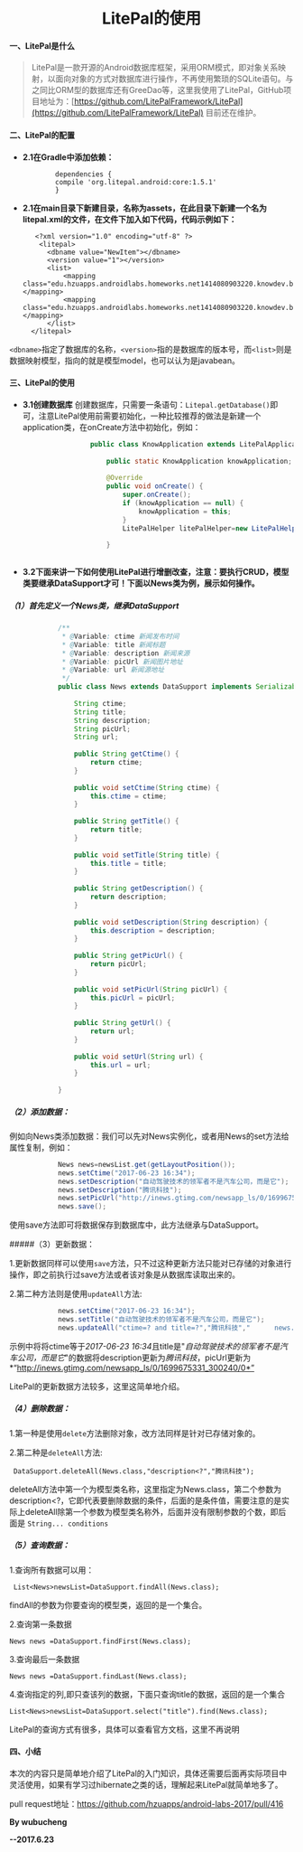 # <center>LitePal的使用</center>
#### 一、LitePal是什么
>	LitePal是一款开源的Android数据库框架，采用ORM模式，即对象关系映射，以面向对象的方式对数据库进行操作，不再使用繁琐的SQLite语句。与之同比ORM型的数据库还有GreeDao等，这里我使用了LitePal，GitHub项目地址为：[https://github.com/LitePalFramework/LitePal](https://github.com/LitePalFramework/LitePal)   目前还在维护。

#### 二、LitePal的配置
- **2.1在Gradle中添加依赖：**

	```
			dependencies {
			compile 'org.litepal.android:core:1.5.1'
			}
	``` 

- **2.1在main目录下新建目录，名称为assets，在此目录下新建一个名为litepal.xml的文件，在文件下加入如下代码，代码示例如下：**
 				
		 <?xml version="1.0" encoding="utf-8" ?>
		  <litepal>
		    <dbname value="NewItem"></dbname>
		    <version value="1"></version>
		    <list>
		        <mapping class="edu.hzuapps.androidlabs.homeworks.net1414080903220.knowdev.bean.News"></mapping>
		        <mapping class="edu.hzuapps.androidlabs.homeworks.net1414080903220.knowdev.bean.DevArticle"></mapping>
		    </list>
		</litepal>


`<dbname>`指定了数据库的名称，`<version>`指的是数据库的版本号，而`<list>`则是数据映射模型，<mapping>指向的就是模型model，也可以认为是javabean。


#### 三、LitePal的使用
- **3.1创建数据库**
创建数据库，只需要一条语句：`Litepal.getDatabase()`即可，注意LitePal使用前需要初始化，一种比较推荐的做法是新建一个application类，在onCreate方法中初始化，例如：

```Java
					public class KnowApplication extends LitePalApplication {
					
					    public static KnowApplication knowApplication;
					
					    @Override
					    public void onCreate() {
					        super.onCreate();
					        if (knowApplication == null) {
					            knowApplication = this;
					        }
					        LitePalHelper litePalHelper=new LitePalHelper();
					
					    }
			
``` 
- **3.2下面来讲一下如何使用LitePal进行增删改查，注意：要执行CRUD，模型类要继承DataSupport才可！下面以News类为例，展示如何操作。**

##### （1）首先定义一个News类，继承DataSupport
```java	
			/**
			 * @Variable: ctime 新闻发布时间
			 * @Variable: title 新闻标题
			 * @Variable: description 新闻来源
			 * @Variable: picUrl 新闻图片地址
			 * @Variable: url 新闻源地址
			 */
			public class News extends DataSupport implements Serializable {
			
			    String ctime;
			    String title;
			    String description;
			    String picUrl;
			    String url;
			
			    public String getCtime() {
			        return ctime;
			    }
			
			    public void setCtime(String ctime) {
			        this.ctime = ctime;
			    }
			
			    public String getTitle() {
			        return title;
			    }
			
			    public void setTitle(String title) {
			        this.title = title;
			    }
			
			    public String getDescription() {
			        return description;
			    }
			
			    public void setDescription(String description) {
			        this.description = description;
			    }
			
			    public String getPicUrl() {
			        return picUrl;
			    }
			
			    public void setPicUrl(String picUrl) {
			        this.picUrl = picUrl;
			    }
			
			    public String getUrl() {
			        return url;
			    }
			
			    public void setUrl(String url) {
			        this.url = url;
			    }
			
			}
```
##### （2）添加数据：
例如向News类添加数据：我们可以先对News实例化，或者用News的set方法给属性复制，例如：
```java
            News news=newsList.get(getLayoutPosition());
            news.setCtime("2017-06-23 16:34");
            news.setDescription("自动驾驶技术的领军者不是汽车公司，而是它");
            news.setDescription("腾讯科技");
            news.setPicUrl("http://inews.gtimg.com/newsapp_ls/0/1699675331_300240/0");
            news.save();
```         
使用save方法即可将数据保存到数据库中，此方法继承与DataSupport。

#####（3）更新数据：

1.更新数据同样可以使用`save`方法，只不过这种更新方法只能对已存储的对象进行操作，即之前执行过save方法或者该对象是从数据库读取出来的。

2.第二种方法则是使用`updateAll`方法:
```java			
			news.setCtime("2017-06-23 16:34");
            news.setTitle("自动驾驶技术的领军者不是汽车公司，而是它");
            news.updateAll("ctime=? and title=?","腾讯科技","      news.updateAll("description=? and     picUrl=?","腾讯科技","http://inews.gtimg.com/newsapp_ls/0/1699675331_300240/0");
 ```          
示例中将将ctime等于*2017-06-23 16:34*且title是"*自动驾驶技术的领军者不是汽车公司，而是它*"的数据将description更新为*腾讯科技*，picUrl更新为*“http://inews.gtimg.com/newsapp_ls/0/1699675331_300240/0*”

LitePal的更新数据方法较多，这里这简单地介绍。

##### （4）删除数据：

1.第一种是使用`delete`方法删除对象，改方法同样是针对已存储对象的。

2.第二种是`deleteAll`方法:

     DataSupport.deleteAll(News.class,"description<?","腾讯科技");
deleteAll方法中第一个为模型类名称，这里指定为News.class，第二个参数为description<?，它即代表要删除数据的条件，后面的是条件值，需要注意的是实际上deleteAll除第一个参数为模型类名称外，后面并没有限制参数的个数，即后面是 `String... conditions`
##### （5）查询数据：

1.查询所有数据可以用：

   	 List<News>newsList=DataSupport.findAll(News.class);
findAll的参数为你要查询的模型类，返回的是一个集合。

2.查询第一条数据

    News news =DataSupport.findFirst(News.class);
3.查询最后一条数据

 	News news =DataSupport.findLast(News.class);
4.查询指定的列,即只查该列的数据，下面只查询title的数据，返回的是一个集合

	List<News>newsList=DataSupport.select("title").find(News.class);
LitePal的查询方式有很多，具体可以查看官方文档，这里不再说明

#### 四、小结
本次的内容只是简单地介绍了LitePal的入门知识，具体还需要后面再实际项目中灵活使用，如果有学习过hibernate之类的话，理解起来LitePal就简单地多了。

pull request地址：https://github.com/hzuapps/android-labs-2017/pull/416

**By wubucheng**

**--2017.6.23**

